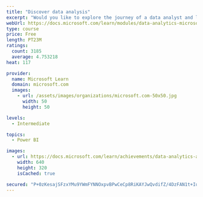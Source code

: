 ```yaml
---
title: "Discover data analysis"
excerpt: "Would you like to explore the journey of a data analyst and learn how a data analyst tells a story with data? In this module, you will explore the different roles in data and learn the different tasks of a data analyst."
webUrl: https://docs.microsoft.com/learn/modules/data-analytics-microsoft/
type: course
price: Free
length: PT23M
ratings:
  count: 3185
  average: 4.753218
heat: 117

provider:
  name: Microsoft Learn
  domain: microsoft.com
  images:
    - url: /assets/images/organizations/microsoft.com-50x50.jpg
      width: 50
      height: 50

levels:
  - Intermediate

topics:
  - Power BI

images:
  - url: https://docs.microsoft.com/learn/achievements/data-analytics-and-microsoft-social.png
    width: 640
    height: 320
    isCached: true

secured: "P+0zKesajSFzxYMu9YWmFYNNOxpvBPwCeCp8RiKAYJwQvdifZ/4DzFAN1t+IudZN+GFNP+JajTQgD58KkjSxeKy9r4JWHnNkplTu5duaQh/vuOWPlDRM931nTiQGU8ZbqEe6eEDw8afcleuZUkAhi9wavbZX9uNAK4BsTJhRIVBMqThah6MVAYRwNv52bP/Ny4wREaYTVjV+JLkAPnJ8O2dZREmdxdxGvBzMB5tR4oGMIosV0uM3c4oqRrkgUhhpB3BX5A/WliFX54bCVvL+Adb0a2cNg0vz8JWiSO6vchfGf17a/Eb/eaQUrfEdivSJ7ZWLoEmXwpQnZmXcFT0JK9ghjsbYuaK99qB8LQnJ1YU3MVt4YugLMEoBFqFBv+HbgOjShaEQbaTUvbRgRa/GYRKXDt9MZV/gU3K9wLJ24es=;kZWDlqGu0cw2VTU5osbmLQ=="
---
```


